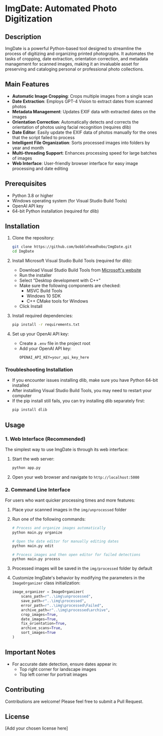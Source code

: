 # ImgDate: Automated Photo Digitization

## Description
ImgDate is a powerful Python-based tool designed to streamline the process of digitizing and organizing printed photographs. It automates the tasks of cropping, date extraction, orientation correction, and metadata management for scanned images, making it an invaluable asset for preserving and cataloging personal or professional photo collections.

## Main Features
- **Automatic Image Cropping**: Crops multiple images from a single scan
- **Date Extraction**: Employs GPT-4 Vision to extract dates from scanned photos
- **Metadata Management**: Updates EXIF data with extracted dates on the images
- **Orientation Correction**: Automatically detects and corrects the orientation of photos using facial recognition (requires dlib)
- **Date Editor**: Easily update the EXIF data of photos manually for the ones that the script failed to process
- **Intelligent File Organization**: Sorts processed images into folders by year and month
- **Multi-threading Support**: Enhances processing speed for large batches of images
- **Web Interface**: User-friendly browser interface for easy image processing and date editing

## Prerequisites
- Python 3.8 or higher
- Windows operating system (for Visual Studio Build Tools)
- OpenAI API key
- 64-bit Python installation (required for dlib)

## Installation
1. Clone the repository:
   ```bash
   git clone https://github.com/bobbleheadhobo/ImgDate.git
   cd ImgDate
   ```

2. Install Microsoft Visual Studio Build Tools (required for dlib):
   - Download Visual Studio Build Tools from [Microsoft's website](https://visualstudio.microsoft.com/visual-cpp-build-tools/)
   - Run the installer
   - Select "Desktop development with C++"
   - Make sure the following components are checked:
     - MSVC Build Tools
     - Windows 10 SDK
     - C++ CMake tools for Windows
   - Click Install

3. Install required dependencies:
   ```bash
   pip install -r requirements.txt
   ```

4. Set up your OpenAI API key:
   - Create a `.env` file in the project root
   - Add your OpenAI API key:
     ```
     OPENAI_API_KEY=your_api_key_here
     ```

### Troubleshooting Installation
- If you encounter issues installing dlib, make sure you have Python 64-bit installed
- After installing Visual Studio Build Tools, you may need to restart your computer
- If the pip install still fails, you can try installing dlib separately first:
  ```bash
  pip install dlib
  ```

## Usage

### 1. Web Interface (Recommended)
The simplest way to use ImgDate is through its web interface:

1. Start the web server:
   ```bash
   python app.py
   ```

2. Open your web browser and navigate to `http://localhost:5000`

### 2. Command Line Interface
For users who want quicker processing times and more features:

1. Place your scanned images in the `img/unprocessed` folder
2. Run one of the following commands:
   ```bash
   # Process and organize images automatically
   python main.py organize

   # Open the date editor for manually editing dates
   python main.py edit

   # Process images and then open editor for failed detections
   python main.py process
   ```
3. Processed images will be saved in the `img/processed` folder by default
4. Customize ImgDate's behavior by modifying the parameters in the `ImageOrganizer` class initialization:

   ```python
   image_organizer = ImageOrganizer(
       scans_path=r"..\img\unprocessed",
       save_path=r"..\img\processed",
       error_path=r"..\img\processed\Failed",
       archive_path=r"..\img\processed\archive",
       crop_images=True,
       date_images=True, 
       fix_orientation=True,
       archive_scans=True,
       sort_images=True
   )
   ```

## Important Notes
- For accurate date detection, ensure dates appear in:
  - Top right corner for landscape images
  - Top left corner for portrait images

## Contributing
Contributions are welcome! Please feel free to submit a Pull Request.

## License
[Add your chosen license here]
